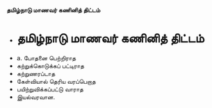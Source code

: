 **தமிழ்நாடு மாணவர் கணினித் திட்டம்**
- # தமிழ்நாடு மாணவர் கணினித் திட்டம்
- a. போதனை பெற்றிராத
- கற்றுக்கொடுக்கப் பட்டிராத
- கற்றுணரப்டாத
- கேள்வியால் தெரிய வரப்பெறாத
- பயிற்றுவிக்கப்பட்டு வாராத
- இயல்வரவான.

